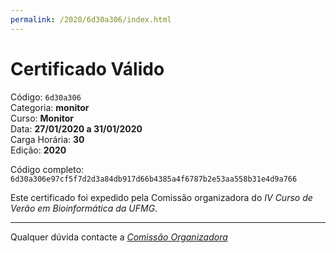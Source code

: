 ```yaml
---
permalink: /2020/6d30a306/index.html
---
```


# Certificado Válido

Código: `6d30a306`<br>
Categoria: **monitor**<br>
Curso: **Monitor**<br>
Data: **27/01/2020 a 31/01/2020**<br>
Carga Horária: **30**<br>
Edição: **2020**<br>


Código completo: `6d30a306e97cf5f7d2d3a84db917d66b4385a4f6787b2e53aa558b31e4d9a766`


Este certificado foi expedido pela Comissão organizadora do *IV Curso de Verão em Bioinformática da UFMG*.

----

Qualquer dúvida contacte a [_Comissão Organizadora_](<mailto:cursobioinfoufmg@gmail.com$subject=[Certificados]>)

